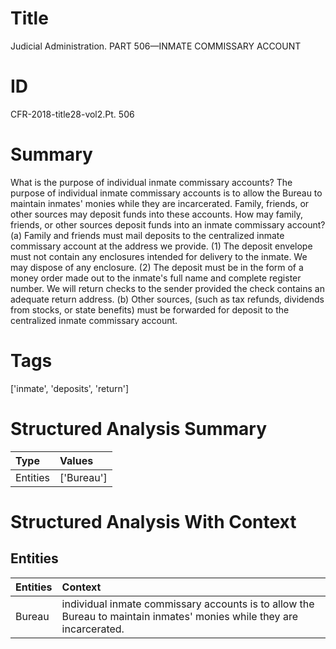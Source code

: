 # Title

 Judicial Administration. PART 506—INMATE COMMISSARY ACCOUNT


# ID

 CFR-2018-title28-vol2.Pt. 506


# Summary

What is the purpose of individual inmate commissary accounts?
The purpose of individual inmate commissary accounts is to allow the Bureau to maintain inmates' monies while they are incarcerated.
Family, friends, or other sources may deposit funds into these accounts.
How may family, friends, or other sources deposit funds into an inmate commissary account?
(a) Family and friends must mail deposits to the centralized inmate commissary account at the address we provide.
(1) The deposit envelope must not contain any enclosures intended for delivery to the inmate.
We may dispose of any enclosure.
(2) The deposit must be in the form of a money order made out to the inmate's full name and complete register number.
We will return checks to the sender provided the check contains an adequate return address.
(b) Other sources, (such as tax refunds, dividends from stocks, or state benefits) must be forwarded for deposit to the centralized inmate commissary account.


# Tags

['inmate', 'deposits', 'return']


# Structured Analysis Summary

| Type     | Values     |
|:---------|:-----------|
| Entities | ['Bureau'] |


# Structured Analysis With Context

 


## Entities

| Entities   | Context                                                                                                                |
|:-----------|:-----------------------------------------------------------------------------------------------------------------------|
| Bureau     | individual inmate commissary accounts is to allow the Bureau  to maintain inmates' monies while they are incarcerated. |



